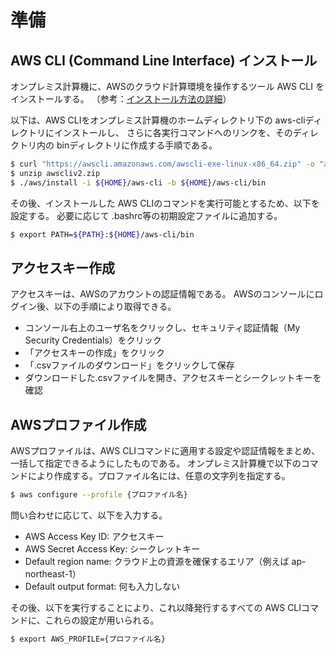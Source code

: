 # 準備

## AWS CLI (Command Line Interface) インストール

オンプレミス計算機に、AWSのクラウド計算環境を操作するツール AWS CLI をインストールする。
（参考：[インストール方法の詳細](https://docs.aws.amazon.com/ja_jp/cli/latest/userguide/getting-started-install.html)）

以下は、AWS CLIをオンプレミス計算機のホームディレクトリ下の aws-cliディレクトリにインストールし、
さらに各実行コマンドへのリンクを、そのディレクトリ内の binディレクトリに作成する手順である。

```bash
$ curl "https://awscli.amazonaws.com/awscli-exe-linux-x86_64.zip" -o "awscliv2.zip"
$ unzip awscliv2.zip
$ ./aws/install -i ${HOME}/aws-cli -b ${HOME}/aws-cli/bin
```

その後、インストールした AWS CLIのコマンドを実行可能とするため、以下を設定する。
必要に応じて .bashrc等の初期設定ファイルに追加する。

```bash
$ export PATH=${PATH}:${HOME}/aws-cli/bin
```

## アクセスキー作成

アクセスキーは、AWSのアカウントの認証情報である。
AWSのコンソールにログイン後、以下の手順により取得できる。

* コンソール右上のユーザ名をクリックし、セキュリティ認証情報（My Security Credentials）をクリック
* 「アクセスキーの作成」をクリック
* 「.csvファイルのダウンロード」をクリックして保存
* ダウンロードした.csvファイルを開き、アクセスキーとシークレットキーを確認

## AWSプロファイル作成

AWSプロファイルは、AWS CLIコマンドに適用する設定や認証情報をまとめ、一括して指定できるようにしたものである。
オンプレミス計算機で以下のコマンドにより作成する。プロファイル名には、任意の文字列を指定する。

```bash
$ aws configure --profile {プロファイル名}
```

問い合わせに応じて、以下を入力する。
* AWS Access Key ID: アクセスキー
* AWS Secret Access Key: シークレットキー
* Default region name: クラウド上の資源を確保するエリア（例えば ap-northeast-1）
* Default output format: 何も入力しない

その後、以下を実行することにより、これ以降発行するすべての AWS CLIコマンドに、これらの設定が用いられる。

```bash
$ export AWS_PROFILE={プロファイル名}
```
